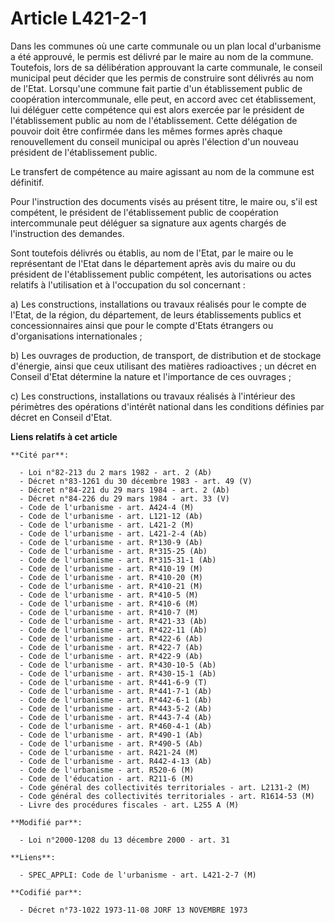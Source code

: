 # Article L421-2-1

Dans les communes où une carte communale ou un plan local d'urbanisme a été approuvé, le permis est délivré par le maire au
nom de la commune. Toutefois, lors de sa délibération approuvant la carte communale, le conseil municipal peut décider que
les permis de construire sont délivrés au nom de l'Etat. Lorsqu'une commune fait partie d'un établissement public de
coopération intercommunale, elle peut, en accord avec cet établissement, lui déléguer cette compétence qui est alors exercée
par le président de l'établissement public au nom de l'établissement. Cette délégation de pouvoir doit être confirmée dans
les mêmes formes après chaque renouvellement du conseil municipal ou après l'élection d'un nouveau président de
l'établissement public.

Le transfert de compétence au maire agissant au nom de la commune est définitif.

Pour l'instruction des documents visés au présent titre, le maire ou, s'il est compétent, le président de l'établissement
public de coopération intercommunale peut déléguer sa signature aux agents chargés de l'instruction des demandes.

Sont toutefois délivrés ou établis, au nom de l'Etat, par le maire ou le représentant de l'Etat dans le département après
avis du maire ou du président de l'établissement public compétent, les autorisations ou actes relatifs à l'utilisation et à
l'occupation du sol concernant :

a) Les constructions, installations ou travaux réalisés pour le compte de l'Etat, de la région, du département, de leurs
établissements publics et concessionnaires ainsi que pour le compte d'Etats étrangers ou d'organisations internationales ;

b) Les ouvrages de production, de transport, de distribution et de stockage d'énergie, ainsi que ceux utilisant des matières
radioactives ; un décret en Conseil d'Etat détermine la nature et l'importance de ces ouvrages ;

c) Les constructions, installations ou travaux réalisés à l'intérieur des périmètres des opérations d'intérêt national dans
les conditions définies par décret en Conseil d'Etat.

**Liens relatifs à cet article**

	**Cité par**:

	  - Loi n°82-213 du 2 mars 1982 - art. 2 (Ab)
	  - Décret n°83-1261 du 30 décembre 1983 - art. 49 (V)
	  - Décret n°84-221 du 29 mars 1984 - art. 2 (Ab)
	  - Décret n°84-226 du 29 mars 1984 - art. 33 (V)
	  - Code de l'urbanisme - art. A424-4 (M)
	  - Code de l'urbanisme - art. L121-12 (Ab)
	  - Code de l'urbanisme - art. L421-2 (M)
	  - Code de l'urbanisme - art. L421-2-4 (Ab)
	  - Code de l'urbanisme - art. R*130-9 (Ab)
	  - Code de l'urbanisme - art. R*315-25 (Ab)
	  - Code de l'urbanisme - art. R*315-31-1 (Ab)
	  - Code de l'urbanisme - art. R*410-19 (M)
	  - Code de l'urbanisme - art. R*410-20 (M)
	  - Code de l'urbanisme - art. R*410-21 (M)
	  - Code de l'urbanisme - art. R*410-5 (M)
	  - Code de l'urbanisme - art. R*410-6 (M)
	  - Code de l'urbanisme - art. R*410-7 (M)
	  - Code de l'urbanisme - art. R*421-33 (Ab)
	  - Code de l'urbanisme - art. R*422-11 (Ab)
	  - Code de l'urbanisme - art. R*422-6 (Ab)
	  - Code de l'urbanisme - art. R*422-7 (Ab)
	  - Code de l'urbanisme - art. R*422-9 (Ab)
	  - Code de l'urbanisme - art. R*430-10-5 (Ab)
	  - Code de l'urbanisme - art. R*430-15-1 (Ab)
	  - Code de l'urbanisme - art. R*441-6-9 (T)
	  - Code de l'urbanisme - art. R*441-7-1 (Ab)
	  - Code de l'urbanisme - art. R*442-6-1 (Ab)
	  - Code de l'urbanisme - art. R*443-5-2 (Ab)
	  - Code de l'urbanisme - art. R*443-7-4 (Ab)
	  - Code de l'urbanisme - art. R*460-4-1 (Ab)
	  - Code de l'urbanisme - art. R*490-1 (Ab)
	  - Code de l'urbanisme - art. R*490-5 (Ab)
	  - Code de l'urbanisme - art. R421-24 (M)
	  - Code de l'urbanisme - art. R442-4-13 (Ab)
	  - Code de l'urbanisme - art. R520-6 (M)
	  - Code de l'éducation - art. R211-6 (M)
	  - Code général des collectivités territoriales - art. L2131-2 (M)
	  - Code général des collectivités territoriales - art. R1614-53 (M)
	  - Livre des procédures fiscales - art. L255 A (M)

	**Modifié par**:

	  - Loi n°2000-1208 du 13 décembre 2000 - art. 31

	**Liens**:

	  - SPEC_APPLI: Code de l'urbanisme - art. L421-2-7 (M)

	**Codifié par**:

	  - Décret n°73-1022 1973-11-08 JORF 13 NOVEMBRE 1973
